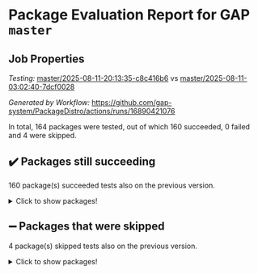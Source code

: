 # Package Evaluation Report for GAP `master`

## Job Properties

*Testing:* [master/2025-08-11-20:13:35-c8c416b6](https://github.com/gap-system/PackageDistro/blob/data/reports/master/2025-08-11-20:13:35-c8c416b6) vs [master/2025-08-11-03:02:40-7dcf0028](https://github.com/gap-system/PackageDistro/blob/data/reports/master/2025-08-11-03:02:40-7dcf0028)

*Generated by Workflow:* https://github.com/gap-system/PackageDistro/actions/runs/16890421076

In total, 164 packages were tested, out of which 160 succeeded, 0 failed and 4 were skipped.

## :heavy_check_mark: Packages still succeeding

160 package(s) succeeded tests also on the previous version.
<details><summary>Click to show packages!</summary>

- 4ti2interface 2024.11-01 [(success)](https://github.com/gap-system/PackageDistro/actions/runs/16890421076/job/47849084759)
- ace 5.7.0 [(success)](https://github.com/gap-system/PackageDistro/actions/runs/16890421076/job/47849084747)
- aclib 1.3.2 [(success)](https://github.com/gap-system/PackageDistro/actions/runs/16890421076/job/47849084785)
- agt 0.3.1 [(success)](https://github.com/gap-system/PackageDistro/actions/runs/16890421076/job/47849084791)
- alco 1.1.1 [(success)](https://github.com/gap-system/PackageDistro/actions/runs/16890421076/job/47849084757)
- alnuth 3.2.1 [(success)](https://github.com/gap-system/PackageDistro/actions/runs/16890421076/job/47849084749)
- anupq 3.3.1 [(success)](https://github.com/gap-system/PackageDistro/actions/runs/16890421076/job/47849084798)
- atlasrep 2.1.9 [(success)](https://github.com/gap-system/PackageDistro/actions/runs/16890421076/job/47849084760)
- autodoc 2025.05.09 [(success)](https://github.com/gap-system/PackageDistro/actions/runs/16890421076/job/47849084772)
- automata 1.16 [(success)](https://github.com/gap-system/PackageDistro/actions/runs/16890421076/job/47849084801)
- automgrp 1.3.3 [(success)](https://github.com/gap-system/PackageDistro/actions/runs/16890421076/job/47849084804)
- autpgrp 1.11.1 [(success)](https://github.com/gap-system/PackageDistro/actions/runs/16890421076/job/47849084810)
- cap 2025.08-02 [(success)](https://github.com/gap-system/PackageDistro/actions/runs/16890421076/job/47849084819)
- caratinterface 2.3.7 [(success)](https://github.com/gap-system/PackageDistro/actions/runs/16890421076/job/47849084881)
- cddinterface 2025.06.24 [(success)](https://github.com/gap-system/PackageDistro/actions/runs/16890421076/job/47849084805)
- circle 1.6.6 [(success)](https://github.com/gap-system/PackageDistro/actions/runs/16890421076/job/47849084828)
- classicpres 1.22 [(success)](https://github.com/gap-system/PackageDistro/actions/runs/16890421076/job/47849084825)
- cohomolo 1.6.11 [(success)](https://github.com/gap-system/PackageDistro/actions/runs/16890421076/job/47849084822)
- congruence 1.2.7 [(success)](https://github.com/gap-system/PackageDistro/actions/runs/16890421076/job/47849084849)
- corefreesub 0.6 [(success)](https://github.com/gap-system/PackageDistro/actions/runs/16890421076/job/47849084867)
- corelg 1.57 [(success)](https://github.com/gap-system/PackageDistro/actions/runs/16890421076/job/47849084840)
- crime 1.6 [(success)](https://github.com/gap-system/PackageDistro/actions/runs/16890421076/job/47849084841)
- crisp 1.4.6 [(success)](https://github.com/gap-system/PackageDistro/actions/runs/16890421076/job/47849084847)
- crypting 0.10.6 [(success)](https://github.com/gap-system/PackageDistro/actions/runs/16890421076/job/47849084898)
- cryst 4.1.29 [(success)](https://github.com/gap-system/PackageDistro/actions/runs/16890421076/job/47849084851)
- crystcat 1.1.10 [(success)](https://github.com/gap-system/PackageDistro/actions/runs/16890421076/job/47849084829)
- ctbllib 1.3.11 [(success)](https://github.com/gap-system/PackageDistro/actions/runs/16890421076/job/47849084815)
- cubefree 1.20 [(success)](https://github.com/gap-system/PackageDistro/actions/runs/16890421076/job/47849084824)
- curlinterface 2.4.2 [(success)](https://github.com/gap-system/PackageDistro/actions/runs/16890421076/job/47849084852)
- cvec 2.8.4 [(success)](https://github.com/gap-system/PackageDistro/actions/runs/16890421076/job/47849084844)
- datastructures 0.3.3 [(success)](https://github.com/gap-system/PackageDistro/actions/runs/16890421076/job/47849084863)
- deepthought 1.0.9 [(success)](https://github.com/gap-system/PackageDistro/actions/runs/16890421076/job/47849084838)
- design 1.8.2 [(success)](https://github.com/gap-system/PackageDistro/actions/runs/16890421076/job/47849084857)
- difsets 2.3.1 [(success)](https://github.com/gap-system/PackageDistro/actions/runs/16890421076/job/47849084850)
- digraphs 1.10.0 [(success)](https://github.com/gap-system/PackageDistro/actions/runs/16890421076/job/47849084878)
- edim 1.3.8 [(success)](https://github.com/gap-system/PackageDistro/actions/runs/16890421076/job/47849084876)
- example 4.4.1 [(success)](https://github.com/gap-system/PackageDistro/actions/runs/16890421076/job/47849084888)
- examplesforhomalg 2023.10-01 [(success)](https://github.com/gap-system/PackageDistro/actions/runs/16890421076/job/47849084858)
- factint 1.6.3 [(success)](https://github.com/gap-system/PackageDistro/actions/runs/16890421076/job/47849084935)
- ferret 1.0.14 [(success)](https://github.com/gap-system/PackageDistro/actions/runs/16890421076/job/47849084886)
- fga 1.5.0 [(success)](https://github.com/gap-system/PackageDistro/actions/runs/16890421076/job/47849084864)
- fining 1.5.6 [(success)](https://github.com/gap-system/PackageDistro/actions/runs/16890421076/job/47849084873)
- float 1.0.7 [(success)](https://github.com/gap-system/PackageDistro/actions/runs/16890421076/job/47849084884)
- format 1.4.4 [(success)](https://github.com/gap-system/PackageDistro/actions/runs/16890421076/job/47849084887)
- forms 1.2.13 [(success)](https://github.com/gap-system/PackageDistro/actions/runs/16890421076/job/47849084880)
- fplsa 1.2.6 [(success)](https://github.com/gap-system/PackageDistro/actions/runs/16890421076/job/47849084869)
- fr 2.4.13 [(success)](https://github.com/gap-system/PackageDistro/actions/runs/16890421076/job/47849084890)
- francy 2.0.3 [(success)](https://github.com/gap-system/PackageDistro/actions/runs/16890421076/job/47849084905)
- fwtree 1.3 [(success)](https://github.com/gap-system/PackageDistro/actions/runs/16890421076/job/47849084892)
- gapdoc 1.6.7 [(success)](https://github.com/gap-system/PackageDistro/actions/runs/16890421076/job/47849084899)
- gauss 2024.11-01 [(success)](https://github.com/gap-system/PackageDistro/actions/runs/16890421076/job/47849084953)
- gaussforhomalg 2024.08-01 [(success)](https://github.com/gap-system/PackageDistro/actions/runs/16890421076/job/47849084894)
- gbnp 1.1.0 [(success)](https://github.com/gap-system/PackageDistro/actions/runs/16890421076/job/47849084944)
- generalizedmorphismsforcap 2025.07-01 [(success)](https://github.com/gap-system/PackageDistro/actions/runs/16890421076/job/47849084911)
- genss 1.6.9 [(success)](https://github.com/gap-system/PackageDistro/actions/runs/16890421076/job/47849084902)
- gradedmodules 2024.12-01 [(success)](https://github.com/gap-system/PackageDistro/actions/runs/16890421076/job/47849084912)
- gradedringforhomalg 2024.07-01 [(success)](https://github.com/gap-system/PackageDistro/actions/runs/16890421076/job/47849084930)
- grape 4.9.2 [(success)](https://github.com/gap-system/PackageDistro/actions/runs/16890421076/job/47849084923)
- groupoids 1.78 [(success)](https://github.com/gap-system/PackageDistro/actions/runs/16890421076/job/47849084980)
- grpconst 2.6.5 [(success)](https://github.com/gap-system/PackageDistro/actions/runs/16890421076/job/47849084949)
- guarana 0.96.3 [(success)](https://github.com/gap-system/PackageDistro/actions/runs/16890421076/job/47849084931)
- guava 3.20 [(success)](https://github.com/gap-system/PackageDistro/actions/runs/16890421076/job/47849084958)
- hap 1.70 [(success)](https://github.com/gap-system/PackageDistro/actions/runs/16890421076/job/47849084926)
- hapcryst 0.1.15 [(success)](https://github.com/gap-system/PackageDistro/actions/runs/16890421076/job/47849084994)
- hecke 1.5.4 [(success)](https://github.com/gap-system/PackageDistro/actions/runs/16890421076/job/47849084961)
- help 4.0 [(success)](https://github.com/gap-system/PackageDistro/actions/runs/16890421076/job/47849084974)
- homalg 2024.01-01 [(success)](https://github.com/gap-system/PackageDistro/actions/runs/16890421076/job/47849084957)
- homalgtocas 2023.11-01 [(success)](https://github.com/gap-system/PackageDistro/actions/runs/16890421076/job/47849084963)
- ibnp 0.15 [(success)](https://github.com/gap-system/PackageDistro/actions/runs/16890421076/job/47849084950)
- idrel 2.48 [(success)](https://github.com/gap-system/PackageDistro/actions/runs/16890421076/job/47849084998)
- images 1.3.3 [(success)](https://github.com/gap-system/PackageDistro/actions/runs/16890421076/job/47849084960)
- inducereduce 1.1 [(success)](https://github.com/gap-system/PackageDistro/actions/runs/16890421076/job/47849084948)
- intpic 0.4.0 [(success)](https://github.com/gap-system/PackageDistro/actions/runs/16890421076/job/47849085064)
- io 4.9.3 [(success)](https://github.com/gap-system/PackageDistro/actions/runs/16890421076/job/47849085007)
- io_forhomalg 2023.02-04 [(success)](https://github.com/gap-system/PackageDistro/actions/runs/16890421076/job/47849084945)
- irredsol 1.4.4 [(success)](https://github.com/gap-system/PackageDistro/actions/runs/16890421076/job/47849084964)
- json 2.2.3 [(success)](https://github.com/gap-system/PackageDistro/actions/runs/16890421076/job/47849085016)
- jupyterkernel 1.5.1 [(success)](https://github.com/gap-system/PackageDistro/actions/runs/16890421076/job/47849085193)
- jupyterviz 1.5.6 [(success)](https://github.com/gap-system/PackageDistro/actions/runs/16890421076/job/47849084977)
- kan 1.37 [(success)](https://github.com/gap-system/PackageDistro/actions/runs/16890421076/job/47849085034)
- kbmag 1.5.11 [(success)](https://github.com/gap-system/PackageDistro/actions/runs/16890421076/job/47849085048)
- laguna 3.9.7 [(success)](https://github.com/gap-system/PackageDistro/actions/runs/16890421076/job/47849085008)
- liealgdb 2.2.1 [(success)](https://github.com/gap-system/PackageDistro/actions/runs/16890421076/job/47849085057)
- liepring 2.9.1 [(success)](https://github.com/gap-system/PackageDistro/actions/runs/16890421076/job/47849085015)
- liering 2.4.2 [(success)](https://github.com/gap-system/PackageDistro/actions/runs/16890421076/job/47849085039)
- linearalgebraforcap 2025.07-03 [(success)](https://github.com/gap-system/PackageDistro/actions/runs/16890421076/job/47849085018)
- lins 0.9 [(success)](https://github.com/gap-system/PackageDistro/actions/runs/16890421076/job/47849085045)
- localizeringforhomalg 2023.10-01 [(success)](https://github.com/gap-system/PackageDistro/actions/runs/16890421076/job/47849085012)
- loops 3.4.4 [(success)](https://github.com/gap-system/PackageDistro/actions/runs/16890421076/job/47849085029)
- lpres 1.1.1 [(success)](https://github.com/gap-system/PackageDistro/actions/runs/16890421076/job/47849085068)
- majoranaalgebras 1.5.2 [(success)](https://github.com/gap-system/PackageDistro/actions/runs/16890421076/job/47849085058)
- mapclass 1.4.6 [(success)](https://github.com/gap-system/PackageDistro/actions/runs/16890421076/job/47849085047)
- matgrp 0.71 [(success)](https://github.com/gap-system/PackageDistro/actions/runs/16890421076/job/47849085062)
- matricesforhomalg 2024.11-02 [(success)](https://github.com/gap-system/PackageDistro/actions/runs/16890421076/job/47849085089)
- modisom 3.0.0 [(success)](https://github.com/gap-system/PackageDistro/actions/runs/16890421076/job/47849085043)
- modulepresentationsforcap 2025.06-02 [(success)](https://github.com/gap-system/PackageDistro/actions/runs/16890421076/job/47849085120)
- modules 2024.12-01 [(success)](https://github.com/gap-system/PackageDistro/actions/runs/16890421076/job/47849085024)
- monoidalcategories 2025.07-07 [(success)](https://github.com/gap-system/PackageDistro/actions/runs/16890421076/job/47849085103)
- nconvex 2024.12-01 [(success)](https://github.com/gap-system/PackageDistro/actions/runs/16890421076/job/47849085067)
- nilmat 1.4.2 [(success)](https://github.com/gap-system/PackageDistro/actions/runs/16890421076/job/47849085134)
- nock 1.5 [(success)](https://github.com/gap-system/PackageDistro/actions/runs/16890421076/job/47849085078)
- normalizinterface 1.4.1 [(success)](https://github.com/gap-system/PackageDistro/actions/runs/16890421076/job/47849085108)
- nq 2.5.11 [(success)](https://github.com/gap-system/PackageDistro/actions/runs/16890421076/job/47849085177)
- numericalsgps 1.4.0 [(success)](https://github.com/gap-system/PackageDistro/actions/runs/16890421076/job/47849085135)
- openmath 11.5.3 [(success)](https://github.com/gap-system/PackageDistro/actions/runs/16890421076/job/47849085119)
- orb 5.0.1 [(success)](https://github.com/gap-system/PackageDistro/actions/runs/16890421076/job/47849085157)
- packagemanager 1.6.3 [(success)](https://github.com/gap-system/PackageDistro/actions/runs/16890421076/job/47849085093)
- patternclass 2.4.5 [(success)](https://github.com/gap-system/PackageDistro/actions/runs/16890421076/job/47849085106)
- permut 2.0.5 [(success)](https://github.com/gap-system/PackageDistro/actions/runs/16890421076/job/47849085092)
- polenta 1.3.11 [(success)](https://github.com/gap-system/PackageDistro/actions/runs/16890421076/job/47849085111)
- polymaking 0.8.7 [(success)](https://github.com/gap-system/PackageDistro/actions/runs/16890421076/job/47849085107)
- primgrp 3.4.4 [(success)](https://github.com/gap-system/PackageDistro/actions/runs/16890421076/job/47849085137)
- profiling 2.6.2 [(success)](https://github.com/gap-system/PackageDistro/actions/runs/16890421076/job/47849085165)
- qdistrnd 0.9.5 [(success)](https://github.com/gap-system/PackageDistro/actions/runs/16890421076/job/47849085109)
- qpa 1.35 [(success)](https://github.com/gap-system/PackageDistro/actions/runs/16890421076/job/47849085152)
- quagroup 1.8.4 [(success)](https://github.com/gap-system/PackageDistro/actions/runs/16890421076/job/47849085172)
- radiroot 2.9 [(success)](https://github.com/gap-system/PackageDistro/actions/runs/16890421076/job/47849085205)
- rcwa 4.7.1 [(success)](https://github.com/gap-system/PackageDistro/actions/runs/16890421076/job/47849085127)
- rds 1.8 [(success)](https://github.com/gap-system/PackageDistro/actions/runs/16890421076/job/47849085159)
- recog 1.4.4 [(success)](https://github.com/gap-system/PackageDistro/actions/runs/16890421076/job/47849085161)
- repndecomp 1.3.0 [(success)](https://github.com/gap-system/PackageDistro/actions/runs/16890421076/job/47849085151)
- repsn 3.1.2 [(success)](https://github.com/gap-system/PackageDistro/actions/runs/16890421076/job/47849085166)
- resclasses 4.7.3 [(success)](https://github.com/gap-system/PackageDistro/actions/runs/16890421076/job/47849085180)
- ringsforhomalg 2024.11-02 [(success)](https://github.com/gap-system/PackageDistro/actions/runs/16890421076/job/47849085153)
- sco 2023.08-01 [(success)](https://github.com/gap-system/PackageDistro/actions/runs/16890421076/job/47849085195)
- scscp 2.4.3 [(success)](https://github.com/gap-system/PackageDistro/actions/runs/16890421076/job/47849085173)
- semigroups 5.5.3 [(success)](https://github.com/gap-system/PackageDistro/actions/runs/16890421076/job/47849085171)
- sglppow 2.4 [(success)](https://github.com/gap-system/PackageDistro/actions/runs/16890421076/job/47849085176)
- sgpviz 0.999.6 [(success)](https://github.com/gap-system/PackageDistro/actions/runs/16890421076/job/47849085185)
- simpcomp 2.1.14 [(success)](https://github.com/gap-system/PackageDistro/actions/runs/16890421076/job/47849085178)
- singular 2024.06.03 [(success)](https://github.com/gap-system/PackageDistro/actions/runs/16890421076/job/47849085174)
- sl2reps 1.1 [(success)](https://github.com/gap-system/PackageDistro/actions/runs/16890421076/job/47849085179)
- sla 1.6.2 [(success)](https://github.com/gap-system/PackageDistro/actions/runs/16890421076/job/47849085215)
- smallantimagmas 0.4.1 [(success)](https://github.com/gap-system/PackageDistro/actions/runs/16890421076/job/47849085206)
- smallgrp 1.5.4 [(success)](https://github.com/gap-system/PackageDistro/actions/runs/16890421076/job/47849085202)
- smallsemi 0.7.2 [(success)](https://github.com/gap-system/PackageDistro/actions/runs/16890421076/job/47849085201)
- sonata 2.9.6 [(success)](https://github.com/gap-system/PackageDistro/actions/runs/16890421076/job/47849085194)
- sophus 1.27 [(success)](https://github.com/gap-system/PackageDistro/actions/runs/16890421076/job/47849085308)
- sotgrps 1.3 [(success)](https://github.com/gap-system/PackageDistro/actions/runs/16890421076/job/47849085227)
- spinsym 1.5.2 [(success)](https://github.com/gap-system/PackageDistro/actions/runs/16890421076/job/47849085212)
- standardff 1.0 [(success)](https://github.com/gap-system/PackageDistro/actions/runs/16890421076/job/47849085220)
- symbcompcc 1.3.2 [(success)](https://github.com/gap-system/PackageDistro/actions/runs/16890421076/job/47849085228)
- thelma 1.3 [(success)](https://github.com/gap-system/PackageDistro/actions/runs/16890421076/job/47849085217)
- tomlib 1.2.11 [(success)](https://github.com/gap-system/PackageDistro/actions/runs/16890421076/job/47849085288)
- toolsforhomalg 2025.05-01 [(success)](https://github.com/gap-system/PackageDistro/actions/runs/16890421076/job/47849085239)
- toric 1.9.6 [(success)](https://github.com/gap-system/PackageDistro/actions/runs/16890421076/job/47849085233)
- transgrp 3.6.5 [(success)](https://github.com/gap-system/PackageDistro/actions/runs/16890421076/job/47849085222)
- typeset 1.2.3 [(success)](https://github.com/gap-system/PackageDistro/actions/runs/16890421076/job/47849085256)
- ugaly 4.1.3 [(success)](https://github.com/gap-system/PackageDistro/actions/runs/16890421076/job/47849085226)
- unipot 1.6 [(success)](https://github.com/gap-system/PackageDistro/actions/runs/16890421076/job/47849085290)
- unitlib 5.0.0 [(success)](https://github.com/gap-system/PackageDistro/actions/runs/16890421076/job/47849085276)
- utils 0.89 [(success)](https://github.com/gap-system/PackageDistro/actions/runs/16890421076/job/47849085232)
- uuid 0.7 [(success)](https://github.com/gap-system/PackageDistro/actions/runs/16890421076/job/47849085292)
- walrus 0.9991 [(success)](https://github.com/gap-system/PackageDistro/actions/runs/16890421076/job/47849085249)
- wedderga 4.11.1 [(success)](https://github.com/gap-system/PackageDistro/actions/runs/16890421076/job/47849085241)
- wpe 0.8 [(success)](https://github.com/gap-system/PackageDistro/actions/runs/16890421076/job/47849085280)
- xmod 2.95 [(success)](https://github.com/gap-system/PackageDistro/actions/runs/16890421076/job/47849085246)
- xmodalg 1.32 [(success)](https://github.com/gap-system/PackageDistro/actions/runs/16890421076/job/47849085266)
- yangbaxter 0.10.7 [(success)](https://github.com/gap-system/PackageDistro/actions/runs/16890421076/job/47849085258)
- zeromqinterface 0.17 [(success)](https://github.com/gap-system/PackageDistro/actions/runs/16890421076/job/47849085291)
</details>

## :heavy_minus_sign: Packages that were skipped

4 package(s) skipped tests also on the previous version.
<details><summary>Click to show packages!</summary>

- browse 1.8.21 [(skipped)](https://github.com/gap-system/PackageDistro/actions/runs/16890421076/job/47848525450)
- itc 1.5.1 [(skipped)](https://github.com/gap-system/PackageDistro/actions/runs/16890421076/job/47848525450)
- polycyclic 2.16 [(skipped)](https://github.com/gap-system/PackageDistro/actions/runs/16890421076/job/47848525450)
- xgap 4.32 [(skipped)](https://github.com/gap-system/PackageDistro/actions/runs/16890421076/job/47848525450)
</details>

